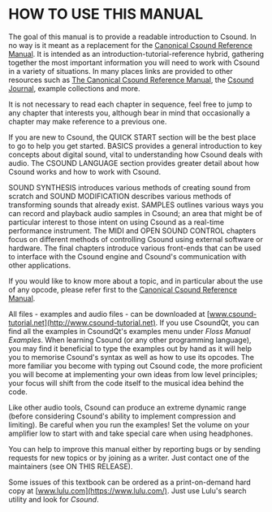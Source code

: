 HOW TO USE THIS MANUAL
======================

The goal of this manual is to provide a readable introduction to Csound.
In no way is it meant as a replacement for the [Canonical Csound
Reference Manual](http://csound.github.io/docs/manual/index.html). It is
intended as an introduction-tutorial-reference hybrid, gathering
together the most important information you will need to work with
Csound in a variety of situations. In many places links are provided to
other resources such as [The Canonical Csound Reference
Manual](http://csound.github.io/docs/manual/index.html), the [Csound
Journal](http://csoundjournal.com/index.html), example collections and
more.

It is not necessary to read each chapter in sequence, feel free to jump
to any chapter that interests you, although bear in mind that
occasionally a chapter may make reference to a previous one.

If you are new to Csound, the QUICK START section will be the best place
to go to help you get started. BASICS provides a general introduction to
key concepts about digital sound, vital to understanding how Csound
deals with audio. The CSOUND LANGUAGE section provides greater detail
about how Csound works and how to work with Csound.

SOUND SYNTHESIS introduces various methods of creating sound from
scratch and SOUND MODIFICATION describes various methods of transforming
sounds that already exist. SAMPLES outlines various ways you can record
and playback audio samples in Csound; an area that might be of
particular interest to those intent on using Csound as a real-time
performance instrument. The MIDI and OPEN SOUND CONTROL chapters focus
on different methods of controlling Csound using external software or
hardware. The final chapters introduce various front-ends that can be
used to interface with the Csound engine and Csound's communication
with other applications.

If you would like to know more about a topic, and in particular about
the use of any opcode, please refer first to the [Canonical Csound
Reference Manual](http://csound.github.io/docs/manual/index.html).

All files - examples and audio files - can be downloaded at
[www.csound-tutorial.net](http://www.csound-tutorial.net). If you use
CsoundQt, you can find all the examples in CsoundQt's examples menu
under *Floss Manual Examples*. When learning Csound (or any other
programming language), you may find it beneficial to type the examples
out by hand as it will help you to memorise Csound's syntax as well as
how to use its opcodes. The more familiar you become with typing out
Csound code, the more proficient you will become at implementing your
own ideas from low level principles; your focus will shift from the code
itself to the musical idea behind the code.

Like other audio tools, Csound can produce an extreme dynamic range
(before considering Csound's ability to implement compression and
limiting). Be careful when you run the examples! Set the volume on your
amplifier low to start with and take special care when using headphones.

You can help to improve this manual either by reporting bugs or by
sending requests for new topics or by joining as a writer. Just contact
one of the maintainers (see ON THIS RELEASE).

Some issues of this textbook can be ordered as a print-on-demand hard
copy at [www.lulu.com](https://www.lulu.com/). Just use Lulu's search 
utility and look for *Csound*.
